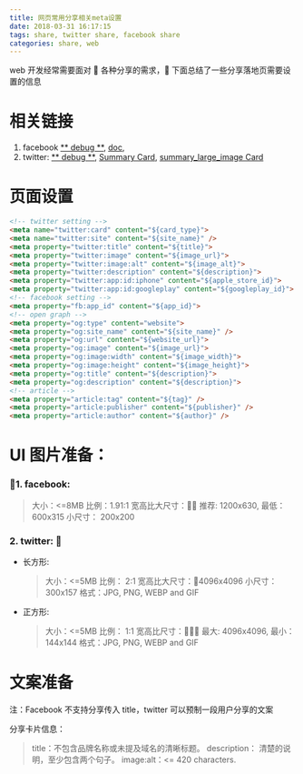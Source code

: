 ```yaml
---
title: 网页常用分享相关meta设置
date: 2018-03-31 16:17:15
tags: share, twitter share, facebook share
categories: share, web
---
```


web 开发经常需要面对  各种分享的需求， 下面总结了一些分享落地页需要设置的信息

# 相关链接

1.  facebook [** debug **](https://developers.facebook.com/tools/debug/), [doc](https://developers.facebook.com/docs/sharing/best-practices/?locale=zh_CN),
1.  twitter: [** debug **](https://cards-dev.twitter.com/validator), [Summary Card](https://developer.twitter.com/en/docs/tweets/optimize-with-cards/overview/summary), [summary_large_image Card](https://developer.twitter.com/en/docs/tweets/optimize-with-cards/overview/summary_large_image)

# 页面设置

```html
<!-- twitter setting -->
<meta name="twitter:card" content="${card_type}">
<meta name="twitter:site" content="${site_name}" />
<meta property="twitter:title" content="${title}">
<meta property="twitter:image" content="${image_url}">
<meta property="twitter:image:alt" content="${image_alt}">
<meta property="twitter:description" content="${description}">
<meta property="twitter:app:id:iphone" content="${apple_store_id}">
<meta property="twitter:app:id:googleplay" content="${googleplay_id}">
<!-- facebook setting -->
<meta property="fb:app_id" content="${app_id}">
<!-- open graph -->
<meta property="og:type" content="website">
<meta property="og:site_name" content="${site_name}" />
<meta property="og:url" content="${website_url}">
<meta property="og:image" content="${image_url}">
<meta property="og:image:width" content="${image_width}">
<meta property="og:image:height" content="${image_height}">
<meta property="og:title" content="${description}">
<meta property="og:description" content="${description}">
<!-- article -->
<meta property="article:tag" content="${tag}" />
<meta property="article:publisher" content="${publisher}" />
<meta property="article:author" content="${author}" />
```

# UI 图片准备：

### 1. facebook:

> 大小：<=8MB
> 比例：1.91:1 宽高比大尺寸： 推荐: 1200x630, 最低：600x315
> 小尺寸： 200x200

### 2. twitter: 

* 长方形:

  > 大小：<=5MB
  > 比例： 2:1 宽高比大尺寸：4096x4096
  > 小尺寸：300x157
  > 格式：JPG, PNG, WEBP and GIF

* 正方形:
  > 大小：<=5MB
  > 比例： 1:1 宽高比尺寸： 最大: 4096x4096, 最小：144x144
  > 格式：JPG, PNG, WEBP and GIF

# 文案准备

注：Facebook 不支持分享传入 title，twitter 可以预制一段用户分享的文案

分享卡片信息：

> title：不包含品牌名称或未提及域名的清晰标题。
> description： 清楚的说明，至少包含两个句子。
> image:alt：<= 420 characters.

